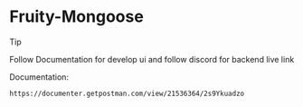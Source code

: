 # Fruity-Mongoose


> [!Tip]
> Follow Documentation for develop ui and follow discord for backend live link


Documentation:

```
https://documenter.getpostman.com/view/21536364/2s9Ykuadzo
```
